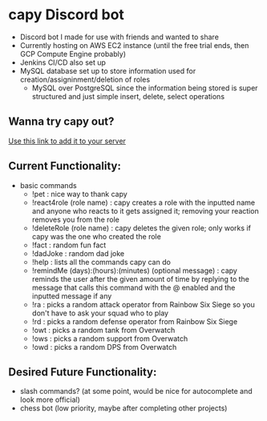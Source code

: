 # capy Discord bot
- Discord bot I made for use with friends and wanted to share
- Currently hosting on AWS EC2 instance (until the free trial ends, then GCP Compute Engine probably)
- Jenkins CI/CD also set up
- MySQL database set up to store information used for creation/assigninment/deletion of roles
    - MySQL over PostgreSQL since the information being stored is super structured and just simple insert, delete, select operations  

## Wanna try capy out?
[Use this link to add it to your server](https://discord.com/oauth2/authorize?client_id=1390895214096551967&permissions=1758097384131648&integration_type=0&scope=applications.commands+bot)

## Current Functionality:
- basic commands
    - !pet : nice way to thank capy
    - !react4role (role name) : capy creates a role with the inputted name and anyone who reacts to it gets assigned it; removing your reaction removes you from the role
    - !deleteRole (role name) : capy deletes the given role; only works if capy was the one who created the role
    - !fact : random fun fact
    - !dadJoke : random dad joke
    - !help : lists all the commands capy can do
    - !remindMe (days):(hours):(minutes) (optional message) : capy reminds the user after the given amount of time by replying to the message that calls this command with the @ enabled and the inputted message if any
    - !ra : picks a random attack operator from Rainbow Six Siege so you don't have to ask your squad who to play
    - !rd : picks a random defense operator from Rainbow Six Siege
    - !owt : picks a random tank from Overwatch
    - !ows : picks a random support from Overwatch
    - !owd : picks a random DPS from Overwatch

## Desired Future Functionality:
- slash commands? (at some point, would be nice for autocomplete and look more official)
- chess bot (low priority, maybe after completing other projects)
